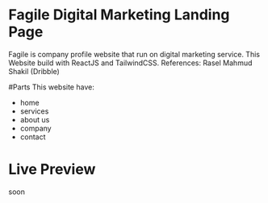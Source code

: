 # Fagile Digital Marketing Landing Page
Fagile is company profile website that run on digital marketing service. This Website build with ReactJS and TailwindCSS.
References: Rasel Mahmud Shakil (Dribble)

#Parts
This website have:
- home
- services
- about us
- company
- contact

# Live Preview
soon
